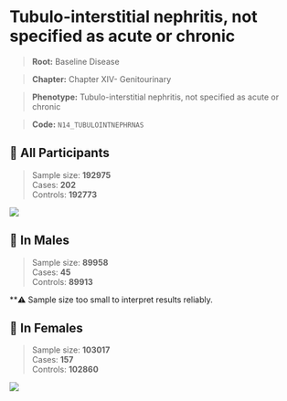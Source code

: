 # Tubulo-interstitial nephritis, not specified as acute or chronic

> **Root:** Baseline Disease  

> **Chapter:** Chapter XIV- Genitourinary  

> **Phenotype:** Tubulo-interstitial nephritis, not specified as acute or chronic  

> **Code:** `N14_TUBULOINTNEPHRNAS`

## 🧪 All Participants  
> Sample size: **192975**  
> Cases: **202**  
> Controls: **192773**
<img src="/Disease/Figures/ALL/Baseline/N14_TUBULOINTNEPHRNAS.png"/>
<CsvTable src="/public/Disease/Data/ALL/Baseline/LG_N14_TUBULOINTNEPHRNAS.csv" label="🔍 View full results" />

## 👨 In Males  
> Sample size: **89958**  
> Cases: **45**  
> Controls: **89913**

**⚠️ Sample size too small to interpret results reliably.

## 👩 In Females  
> Sample size: **103017**  
> Cases: **157**  
> Controls: **102860**
<img src="/Disease/Figures/Female/Baseline/N14_TUBULOINTNEPHRNAS.png"/>
<CsvTable src="/public/Disease/Data/Female/Baseline/LG_N14_TUBULOINTNEPHRNAS.csv" label="🔍 View full results" />
